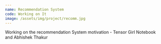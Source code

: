 ```yaml
---
name: Recommendation System
code: Working on It
image: /assets/img/project/recomm.jpg
---
```


Working on the recommendation System 
motivation - Tensor Girl Notebook and Abhishek Thakur


